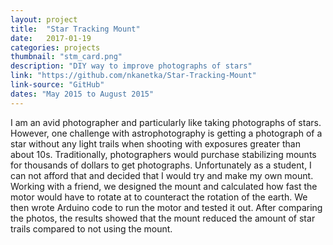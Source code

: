 ```yaml
---
layout: project
title:  "Star Tracking Mount"
date:   2017-01-19
categories: projects
thumbnail: "stm_card.png"
description: "DIY way to improve photographs of stars"
link: "https://github.com/nkanetka/Star-Tracking-Mount"
link-source: "GitHub"
dates: "May 2015 to August 2015"
---
```


I am an avid photographer and particularly like taking photographs of stars. However, one challenge with astrophotography is getting a photograph of a star without any light trails when shooting with exposures greater than about 10s. Traditionally, photographers would purchase stabilizing mounts for thousands of dollars to get photographs. Unfortunately as a student, I can not afford that and decided that I would try and make my own mount. Working with a friend, we designed the mount and calculated how fast the motor would have to rotate at to counteract the rotation of the earth. We then wrote Arduino code to run the motor and tested it out. After comparing the photos, the results showed that the mount reduced the amount of star trails compared to not using the mount.

[gh]: https://github.com/nkanetka/Star-Tracking-Mount
